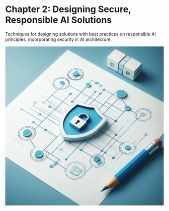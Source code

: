 # Chapter 2: Designing Secure, Responsible AI Solutions

Techniques for designing solutions with best practices on responsible AI principles, incorporating security in AI architecture.

![Designing Secure, Responsible AI Solutions](../media/chapter_02.jpg)
